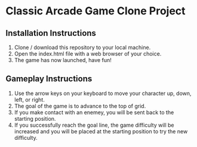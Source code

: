 # Classic Arcade Game Clone Project


## Installation Instructions

1. Clone / download this repository to your local machine.
2. Open the index.html file with a web browser of your choice.
3. The game has now launched, have fun!

## Gameplay Instructions

1. Use the arrow keys on your keyboard to move your character up, down, left, or right.
2. The goal of the game is to advance to the top of grid.
3. If you make contact with an enemey, you will be sent back to the starting position.
4. If you successfully reach the goal line, the game difficulty will be increased and you will be placed at the starting position to try the new difficulty.
